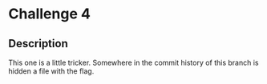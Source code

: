 # Challenge 4

## Description

This one is a little tricker. Somewhere in the commit history of this branch is hidden a file with the flag.